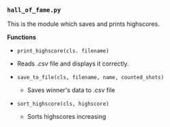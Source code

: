 ### `hall_of_fame.py`
This is the module which saves and prints highscores.

__Functions__

*  `print_highscore(cls. filename)`
  - Reads *.csv* file and displays it correctly.
  
* `save_to_file(cls, filename, name, counted_shots)`
  - Saves winner's data to .csv file
  
* `sort_highscore(cls, highscore)`
  - Sorts highscores increasing
  
